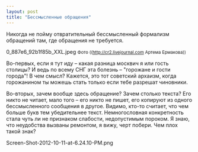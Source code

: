```yaml
---
layout: post
title: "Бессмысленные обращения"
---
```

Никогда не пойму отвратительный бессмысленный формализм обращений там, где обращения не требуется.

0_887e6_92b1f85b_XXL.jpeg
<small>Фото ((http://cr2.livejournal.com Артема Ермакова))</small>

Во-первых, если я тут иду – какая разница москвич я или гость столицы? И ведь по всему СНГ эта болезнь – "горожане и гости города"! В чем смысл? Кажется, это тот советский архаизм, когда горожанином ты можешь стать только если тебе разрешат чиновники. 

Во-вторых, зачем вообще здесь обращение? Зачем столько текста? Его никто не читает, мало того – его никто не пишет, его копируют из одного бессмысленного сообщения в другое. Видимо, кто-то считает, что чем больше букв тем убедительнее текст. Немногословная конкретность стала чуть ли не признаком слабости, недопустимым пороком. Я знаю, что неудобства вызваны ремонтом, я вижу, черт побери. Чем плох такой знак?

Screen-Shot-2012-10-11-at-6.24.10-PM.png
